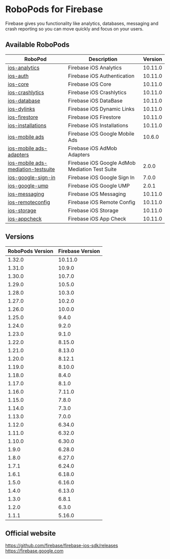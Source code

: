 # RoboPods for Firebase

Firebase gives you functionality like analytics, databases, messaging and crash reporting so you can move quickly and focus on your users.

## Available RoboPods

| RoboPod                                                                          | Description                                    | Version  |
|----------------------------------------------------------------------------------|------------------------------------------------|----------|
| [ios-analytics](ios-analytics/)                                                  | Firebase iOS Analytics                         | 10.11.0  |
| [ios-auth](ios-auth/)                                                            | Firebase iOS Authentication                    | 10.11.0  |
| [ios-core](ios-core/)                                                            | Firebase iOS Core                              | 10.11.0  |
| [ios-crashlytics](ios-crashlytics/)                                              | Firebase iOS Crashlytics                       | 10.11.0  |
| [ios-database](ios-database/)                                                    | Firebase iOS DataBase                          | 10.11.0  |
| [ios-dylinks](ios-dylinks/)                                                      | Firebase iOS Dynamic Links                     | 10.11.0  |
| [ios-firestore](ios-firestore/)                                                  | Firebase iOS Firestore                         | 10.11.0  |
| [ios-installations](ios-installations/)                                          | Firebase iOS Installations                     | 10.11.0  |
| [ios-mobile ads](ios-google-mobile-ads/)                                         | Firebase iOS Google Mobile Ads                 | 10.6.0   |
| [ios-mobile ads-adapters](ios-google-mobile-ads-adapters/)                       | Firebase iOS AdMob Adapters                    |          |
| [ios-mobile ads-mediation-testsuite](ios-google-mobile-ads-mediation-testsuite/) | Firebase iOS Google AdMob Mediation Test Suite | 2.0.0    |
| [ios-google-sign-in](ios-google-sign-in/)                                        | Firebase iOS Google Sign In                    | 7.0.0    |
| [ios-google-ump](ios-google-ump/)                                                | Firebase iOS Google UMP                        | 2.0.1    |
| [ios-messaging](ios-messaging/)                                                  | Firebase iOS Messaging                         | 10.11.0  |
| [ios-remoteconfig](ios-remoteconfig/)                                            | Firebase iOS Remote Config                     | 10.11.0  |
| [ios-storage](ios-storage/)                                                      | Firebase iOS Storage                           | 10.11.0  |
| [ios-appcheck](ios-appcheck/)                                                    | Firebase iOS App Check                         | 10.11.0  |

## Versions

| RoboPods Version | Firebase Version |
|------------------|------------------|
| 1.32.0           | 10.11.0          |
| 1.31.0           | 10.9.0           |
| 1.30.0           | 10.7.0           |
| 1.29.0           | 10.5.0           |
| 1.28.0           | 10.3.0           |
| 1.27.0           | 10.2.0           |
| 1.26.0           | 10.0.0           |
| 1.25.0           | 9.4.0            |
| 1.24.0           | 9.2.0            |
| 1.23.0           | 9.1.0            |
| 1.22.0           | 8.15.0           |
| 1.21.0           | 8.13.0           |
| 1.20.0           | 8.12.1           |
| 1.19.0           | 8.10.0           |
| 1.18.0           | 8.4.0            |
| 1.17.0           | 8.1.0            |
| 1.16.0           | 7.11.0           |
| 1.15.0           | 7.8.0            |
| 1.14.0           | 7.3.0            |
| 1.13.0           | 7.0.0            |
| 1.12.0           | 6.34.0           |
| 1.11.0           | 6.32.0           |
| 1.10.0           | 6.30.0           |
| 1.9.0            | 6.28.0           |
| 1.8.0            | 6.27.0           |
| 1.7.1            | 6.24.0           |
| 1.6.1            | 6.18.0           |
| 1.5.0            | 6.16.0           |
| 1.4.0            | 6.13.0           |
| 1.3.0            | 6.8.1            |
| 1.2.0            | 6.3.0            |
| 1.1.1            | 5.16.0           |

## Official website

https://github.com/firebase/firebase-ios-sdk/releases
https://firebase.google.com
